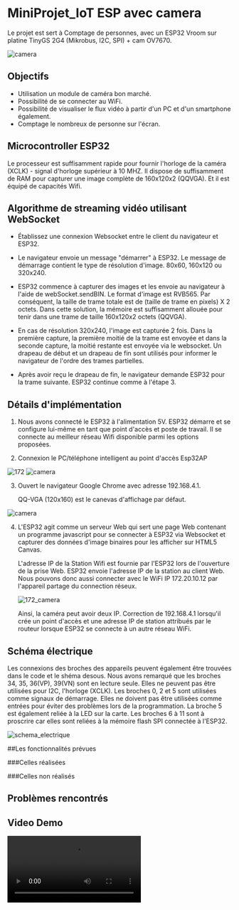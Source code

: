 # MiniProjet_IoT ESP avec camera

Le projet est sert à Comptage de personnes, avec un ESP32 Vroom sur platine TinyGS 2G4 (Mikrobus, I2C, SPI) + cam OV7670.

![camera](https://github.com/RJIN98/desktop-tutorial/blob/main/endpoint/pic/camera.jpg) 



## Objectifs


* Utilisation un module de caméra bon marché.
* Possibilité de se connecter au WiFi.
* Possibilité de visualiser le flux vidéo à partir d'un PC et d'un smartphone également.
* Comptage le nombreux de personne sur l'écran.



## Microcontroller ESP32


Le processeur est suffisamment rapide pour fournir l'horloge de la caméra (XCLK) - signal d'horloge supérieur à 10 MHZ. Il dispose de suffisamment de RAM pour capturer une image complète de 160x120x2 (QQVGA). Et il est équipé de capacités Wifi.



## Algorithme de streaming vidéo utilisant WebSocket

* Établissez une connexion Websocket entre le client du navigateur et ESP32.

* Le navigateur envoie un message "démarrer" à ESP32. Le message de démarrage contient le type de résolution d'image. 80x60, 160x120 ou 320x240.

* ESP32 commence à capturer des images et les envoie au navigateur à l'aide de webSocket.sendBIN. Le format d'image est RVB565. Par conséquent, la taille de trame totale est de (taille de trame en pixels) X 2 octets. Dans cette solution, la mémoire est suffisamment allouée pour tenir dans une trame de taille 160x120x2 octets (QQVGA).

* En cas de résolution 320x240, l'image est capturée 2 fois. Dans la première capture, la première moitié de la trame est envoyée et dans la seconde capture, la moitié restante est envoyée via le websocket. Un drapeau de début et un drapeau de fin sont utilisés pour informer le navigateur de l'ordre des trames partielles.

* Après avoir reçu le drapeau de fin, le navigateur demande ESP32 pour la trame suivante. ESP32 continue comme à l'étape 3.

##  Détails d'implémentation

1. Nous avons connecté le ESP32 à l'alimentation 5V. ESP32 démarre et se configure lui-même en tant que point d'accès et poste de travail. Il se connecte au meilleur réseau Wifi disponible parmi les options proposées.


2. Connexion le PC/téléphone intelligent au point d'accès Esp32AP

![172](https://github.com/RJIN98/desktop-tutorial/blob/main/endpoint/pic/connect_wifi.jpeg) 
![camera](https://github.com/RJIN98/desktop-tutorial/blob/main/endpoint/pic/esp32_wifi.jpeg) 


3. Ouvert le navigateur Google Chrome avec adresse 192.168.4.1. 

      QQ-VGA (120x160) est le canevas d'affichage par défaut.
      
      
![camera](https://github.com/RJIN98/desktop-tutorial/blob/main/endpoint/pic/QQ_VGA.jpeg) 

4. L'ESP32 agit comme un serveur Web qui sert une page Web contenant un programme javascript pour se connecter à ESP32 via Websocket et capturer des données d'image binaires pour les afficher sur HTML5 Canvas.


      L'adresse IP de la Station Wifi est fournie par l'ESP32 lors de l'ouverture de la prise Web. ESP32 envoie l'adresse IP de la station au client Web.         Nous pouvons donc aussi connecter avec le WiFi IP 172.20.10.12 par l'appareil partage du connection réseux.
      
      
      ![172_camera](https://github.com/RJIN98/desktop-tutorial/blob/main/endpoint/pic/172_camera.jpeg) 

      Ainsi, la caméra peut avoir deux IP. Correction de 192.168.4.1 lorsqu'il crée un point d'accès et une adresse IP de station attribués par le routeur       lorsque ESP32 se connecte à un autre réseau WiFi.

      

## Schéma électrique

Les connexions des broches des appareils peuvent également être trouvées dans le code et le shéma desous. Nous avons remarqué que les broches 34, 35, 36(VP), 39(VN) sont en lecture seule. Elles ne peuvent pas être utilisées pour I2C, l'horloge (XCLK). Les broches 0, 2 et 5 sont utilisées comme signaux de démarrage. Elles ne doivent pas être utilisées comme entrées pour éviter des problèmes lors de la programmation. La broche 5 est également reliée à la LED sur la carte. Les broches 6 à 11 sont à proscrire car elles sont reliées à la mémoire flash SPI connectée à l'ESP32.

![schema_electrique](https://github.com/RJIN98/desktop-tutorial/blob/main/endpoint/enclosure/electrique.png) 



##Les fonctionnalités prévues

###Celles réalisées 


###Celles non réalisés


## Problèmes rencontrés




## Video Demo

![Video](https://github.com/RJIN98/desktop-tutorial/blob/main/endpoint/video/video.mp4) 
